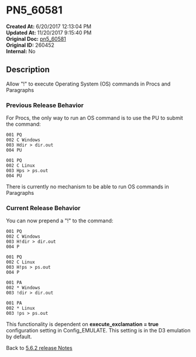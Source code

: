 # PN5_60581

**Created At:** 6/20/2017 12:13:04 PM  
**Updated At:** 11/20/2017 9:15:40 PM  
**Original Doc:** [pn5_60581](https://docs.jbase.com/36526-5-6-2-release-notes/pn5_60581)  
**Original ID:** 260452  
**Internal:** No  

## Description

Allow "!" to execute Operating System (OS) commands in Procs and Paragraphs

### Previous Release Behavior

For Procs, the only way to run an OS command is to use the PU to submit the command:

```
001 PQ
002 C Windows
003 Hdir > dir.out
004 PU

001 PQ
002 C Linux
003 Hps > ps.out
004 PU
```

There is currently no mechanism to be able to run OS commands in Paragraphs

### Current Release Behavior

You can now prepend a "!" to the command:

```
001 PQ
002 C Windows
003 H!dir > dir.out
004 P

001 PQ
002 C Linux
003 H!ps > ps.out
004 P

001 PA
002 * Windows
003 !dir > dir.out

001 PA
002 * Linux
003 !ps > ps.out
```

This functionality is dependent on **execute\_exclamation = true** configuration setting in Config\_EMULATE. This setting is in the D3 emulation by default.

Back to [5.6.2 release Notes](./../README.md)
